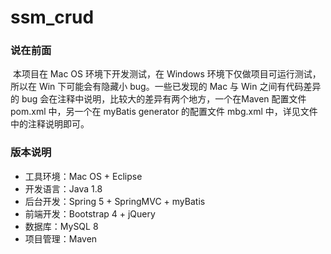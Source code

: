 # ssm_crud

### 说在前面

​	本项目在 Mac OS 环境下开发测试，在 Windows 环境下仅做项目可运行测试，所以在 Win 下可能会有隐藏小 bug。一些已发现的 Mac 与 Win 之间有代码差异的 bug 会在注释中说明，比较大的差异有两个地方，一个在Maven 配置文件 pom.xml 中，另一个在 myBatis generator 的配置文件 mbg.xml 中，详见文件中的注释说明即可。

### 版本说明

- 工具环境：Mac OS + Eclipse
- 开发语言：Java 1.8
- 后台开发：Spring 5 + SpringMVC + myBatis
- 前端开发：Bootstrap 4 + jQuery
- 数据库：MySQL 8
- 项目管理：Maven

